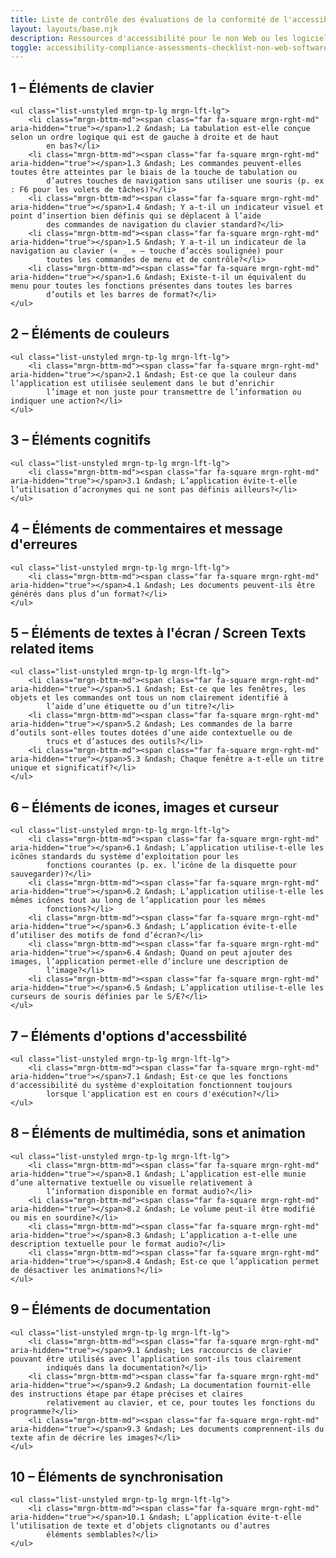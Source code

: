 ```yaml
---
title: Liste de contrôle des évaluations de la conformité de l'accessibilité (non Web / logiciel)
layout: layouts/base.njk
description: Ressources d'accessibilité pour le non Web ou les logiciels
toggle: accessibility-compliance-assessments-checklist-non-web-software
---
```


## 1 – Éléments de clavier

    <ul class="list-unstyled mrgn-tp-lg mrgn-lft-lg">
        <li class="mrgn-bttm-md"><span class="far fa-square mrgn-rght-md" aria-hidden="true"></span>1.2 &ndash; La tabulation est-elle conçue selon un ordre logique qui est de gauche à droite et de haut
            en bas?</li>
        <li class="mrgn-bttm-md"><span class="far fa-square mrgn-rght-md" aria-hidden="true"></span>1.3 &ndash; Les commandes peuvent-elles toutes être atteintes par le biais de la touche de tabulation ou
            d’autres touches de navigation sans utiliser une souris (p. ex : F6 pour les volets de tâches)?</li>
        <li class="mrgn-bttm-md"><span class="far fa-square mrgn-rght-md" aria-hidden="true"></span>1.4 &ndash; Y a-t-il un indicateur visuel et point d’insertion bien définis qui se déplacent à l’aide
            des commandes de navigation du clavier standard?</li>
        <li class="mrgn-bttm-md"><span class="far fa-square mrgn-rght-md" aria-hidden="true"></span>1.5 &ndash; Y a-t-il un indicateur de la navigation au clavier (« _ » – touche d’accès soulignée) pour
            toutes les commandes de menu et de contrôle?</li>
        <li class="mrgn-bttm-md"><span class="far fa-square mrgn-rght-md" aria-hidden="true"></span>1.6 &ndash; Existe-t-il un équivalent du menu pour toutes les fonctions présentes dans toutes les barres
            d’outils et les barres de format?</li>
    </ul>

## 2 – Éléments de couleurs

    <ul class="list-unstyled mrgn-tp-lg mrgn-lft-lg">
        <li class="mrgn-bttm-md"><span class="far fa-square mrgn-rght-md" aria-hidden="true"></span>2.1 &ndash; Est-ce que la couleur dans l’application est utilisée seulement dans le but d’enrichir
            l’image et non juste pour transmettre de l’information ou indiquer une action?</li>
    </ul>

## 3 – Éléments cognitifs

    <ul class="list-unstyled mrgn-tp-lg mrgn-lft-lg">
        <li class="mrgn-bttm-md"><span class="far fa-square mrgn-rght-md" aria-hidden="true"></span>3.1 &ndash; L’application évite-t-elle l’utilisation d’acronymes qui ne sont pas définis ailleurs?</li>
    </ul>

## 4 – Éléments de commentaires et message d'erreures

    <ul class="list-unstyled mrgn-tp-lg mrgn-lft-lg">
        <li class="mrgn-bttm-md"><span class="far fa-square mrgn-rght-md" aria-hidden="true"></span>4.1 &ndash; Les documents peuvent-ils être générés dans plus d’un format?</li>
    </ul>

## 5 – Éléments de textes à l'écran / Screen Texts related items

    <ul class="list-unstyled mrgn-tp-lg mrgn-lft-lg">
        <li class="mrgn-bttm-md"><span class="far fa-square mrgn-rght-md" aria-hidden="true"></span>5.1 &ndash; Est-ce que les fenêtres, les objets et les commandes ont tous un nom clairement identifié à
            l’aide d’une étiquette ou d’un titre?</li>
        <li class="mrgn-bttm-md"><span class="far fa-square mrgn-rght-md" aria-hidden="true"></span>5.2 &ndash; Les commandes de la barre d’outils sont-elles toutes dotées d’une aide contextuelle ou de
            trucs et d’astuces des outils?</li>
        <li class="mrgn-bttm-md"><span class="far fa-square mrgn-rght-md" aria-hidden="true"></span>5.3 &ndash; Chaque fenêtre a-t-elle un titre unique et significatif?</li>
    </ul>

## 6 – Éléments de icones, images et curseur

    <ul class="list-unstyled mrgn-tp-lg mrgn-lft-lg">
        <li class="mrgn-bttm-md"><span class="far fa-square mrgn-rght-md" aria-hidden="true"></span>6.1 &ndash; L’application utilise-t-elle les icônes standards du système d’exploitation pour les
            fonctions courantes (p. ex. l’icône de la disquette pour sauvegarder)?</li>
        <li class="mrgn-bttm-md"><span class="far fa-square mrgn-rght-md" aria-hidden="true"></span>6.2 &ndash; L’application utilise-t-elle les mêmes icônes tout au long de l’application pour les mêmes
            fonctions?</li>
        <li class="mrgn-bttm-md"><span class="far fa-square mrgn-rght-md" aria-hidden="true"></span>6.3 &ndash; L’application évite-t-elle d’utiliser des motifs de fond d’écran?</li>
        <li class="mrgn-bttm-md"><span class="far fa-square mrgn-rght-md" aria-hidden="true"></span>6.4 &ndash; Quand on peut ajouter des images, l’application permet-elle d’inclure une description de
            l’image?</li>
        <li class="mrgn-bttm-md"><span class="far fa-square mrgn-rght-md" aria-hidden="true"></span>6.5 &ndash; L’application utilise-t-elle les curseurs de souris définies par le S/E?</li>
    </ul>

## 7 – Éléments d'options d'accessbilité

    <ul class="list-unstyled mrgn-tp-lg mrgn-lft-lg">
        <li class="mrgn-bttm-md"><span class="far fa-square mrgn-rght-md" aria-hidden="true"></span>7.1 &ndash; Est-ce que les fonctions d'accessibilité du système d'exploitation fonctionnent toujours
            lorsque l'application est en cours d'exécution?</li>
    </ul>

## 8 – Éléments de multimédia, sons et animation

    <ul class="list-unstyled mrgn-tp-lg mrgn-lft-lg">
        <li class="mrgn-bttm-md"><span class="far fa-square mrgn-rght-md" aria-hidden="true"></span>8.1 &ndash; L’application est-elle munie d’une alternative textuelle ou visuelle relativement à
            l’information disponible en format audio?</li>
        <li class="mrgn-bttm-md"><span class="far fa-square mrgn-rght-md" aria-hidden="true"></span>8.2 &ndash; Le volume peut-il être modifié ou mis en sourdine?</li>
        <li class="mrgn-bttm-md"><span class="far fa-square mrgn-rght-md" aria-hidden="true"></span>8.3 &ndash; L’application a-t-elle une description textuelle pour le format audio?</li>
        <li class="mrgn-bttm-md"><span class="far fa-square mrgn-rght-md" aria-hidden="true"></span>8.4 &ndash; Est-ce que l’application permet de désactiver les animations?</li>
    </ul>

## 9 – Éléments de documentation

    <ul class="list-unstyled mrgn-tp-lg mrgn-lft-lg">
        <li class="mrgn-bttm-md"><span class="far fa-square mrgn-rght-md" aria-hidden="true"></span>9.1 &ndash; Les raccourcis de clavier pouvant être utilisés avec l’application sont-ils tous clairement
            indiqués dans la documentation?</li>
        <li class="mrgn-bttm-md"><span class="far fa-square mrgn-rght-md" aria-hidden="true"></span>9.2 &ndash; La documentation fournit-elle des instructions étape par étape précises et claires
            relativement au clavier, et ce, pour toutes les fonctions du programme?</li>
        <li class="mrgn-bttm-md"><span class="far fa-square mrgn-rght-md" aria-hidden="true"></span>9.3 &ndash; Les documents comprennent-ils du texte afin de décrire les images?</li>
    </ul>

## 10 – Éléments de synchronisation

    <ul class="list-unstyled mrgn-tp-lg mrgn-lft-lg">
        <li class="mrgn-bttm-md"><span class="far fa-square mrgn-rght-md" aria-hidden="true"></span>10.1 &ndash; L’application évite-t-elle l’utilisation de texte et d’objets clignotants ou d’autres
            éléments semblables?</li>
    </ul>
